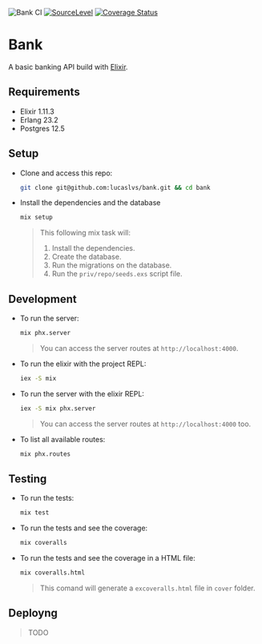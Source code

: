 ![Bank CI](https://github.com/lucaslvs/bank/workflows/Bank%20CI/badge.svg) [![SourceLevel](https://app.sourcelevel.io/github/lucaslvs/-/bank.svg)](https://app.sourcelevel.io/github/lucaslvs/-/bank) [![Coverage Status](https://coveralls.io/repos/github/lucaslvs/bank/badge.svg)](https://coveralls.io/github/lucaslvs/bank)

# Bank

A basic banking API build with [Elixir](http://elixir-lang.org).

## Requirements

- Elixir 1.11.3
- Erlang 23.2
- Postgres 12.5

## Setup

- Clone and access this repo:

  ```sh
  git clone git@github.com:lucaslvs/bank.git && cd bank
  ```

- Install the dependencies and the database

  ```sh
  mix setup
  ```

  > This following mix task will:
  >
  >  1. Install the dependencies.
  >  2. Create the database.
  >  3. Run the migrations on the database.
  >  4. Run the `priv/repo/seeds.exs` script file.

## Development

- To run the server:

  ```sh
  mix phx.server
  ```

  > You can access the server routes at `http://localhost:4000`.

- To run the elixir with the project REPL:

  ```sh
  iex -S mix
  ```

- To run the server with the elixir REPL:

  ```sh
  iex -S mix phx.server
  ```

  > You can access the server routes at `http://localhost:4000` too.

- To list all available routes:

  ```sh
  mix phx.routes
  ```

## Testing

- To run the tests:

  ```sh
  mix test
  ```

- To run the tests and see the coverage:

  ```sh
  mix coveralls
  ```

- To run the tests and see the coverage in a HTML file:

  ```sh
  mix coveralls.html
  ```

  > This comand will generate a `excoveralls.html` file in `cover` folder.

## Deployng

> TODO
